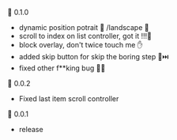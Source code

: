 🐞 0.1.0

* dynamic position potrait 📱 /landscape 🔄
* scroll to index on list controller, got it !!!🔫
* block overlay, don't twice touch me ✋
* added skip button for skip the boring step 🥱⏭️
* fixed other f**king bug 🤜💢

🐞 0.0.2

* Fixed last item scroll controller

🐞 0.0.1

* release


